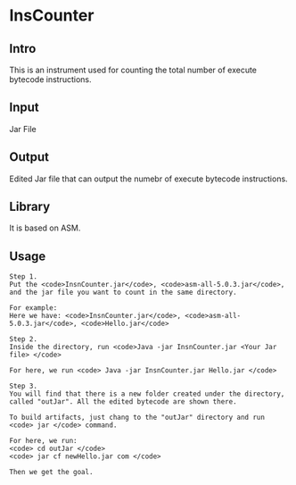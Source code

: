 # InsCounter

## Intro
This is an instrument used for counting the total number of execute bytecode instructions.

## Input
Jar File

## Output
Edited Jar file that can output the numebr of execute bytecode instructions.

## Library
It is based on ASM. 

## Usage
	Step 1. 
	Put the <code>InsnCounter.jar</code>, <code>asm-all-5.0.3.jar</code>, and the jar file you want to count in the same directory.

	For example: 
	Here we have: <code>InsnCounter.jar</code>, <code>asm-all-5.0.3.jar</code>, <code>Hello.jar</code>

	Step 2.
	Inside the directory, run <code>Java -jar InsnCounter.jar <Your Jar file> </code>

	For here, we run <code> Java -jar InsnCounter.jar Hello.jar </code>

	Step 3.
	You will find that there is a new folder created under the directory, called "outJar". All the edited bytecode are shown there.

	To build artifacts, just chang to the "outJar" directory and run <code> jar </code> command.

	For here, we run:
	<code> cd outJar </code>
	<code> jar cf newHello.jar com </code>

	Then we get the goal.
	
